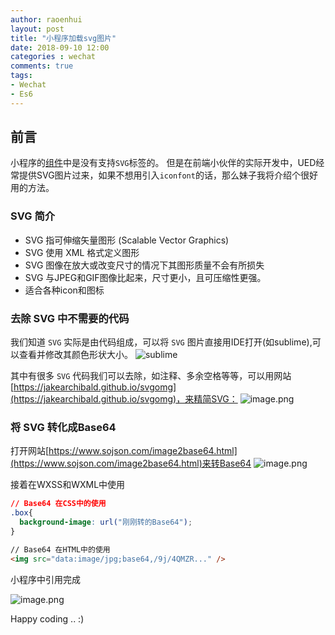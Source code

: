 ```yaml
---
author: raoenhui
layout: post
title: "小程序加载svg图片"
date: 2018-09-10 12:00
categories : wechat
comments: true
tags:
- Wechat
- Es6
---
```


##  前言

小程序的[组件](https://developers.weixin.qq.com/miniprogram/dev/component/)中是没有支持`SVG`标签的。
但是在前端小伙伴的实际开发中，UED经常提供SVG图片过来，如果不想用引入`iconfont`的话，那么妹子我将介绍个很好用的方法。

### SVG 简介

- SVG 指可伸缩矢量图形 (Scalable Vector Graphics)
- SVG 使用 XML 格式定义图形
- SVG 图像在放大或改变尺寸的情况下其图形质量不会有所损失
- SVG 与JPEG和GIF图像比起来，尺寸更小，且可压缩性更强。
- 适合各种icon和图标

### 去除 SVG 中不需要的代码

我们知道 `SVG` 实际是由代码组成，可以将 `SVG` 图片直接用IDE打开(如sublime),可以查看并修改其颜色形状大小。
![sublime](https://upload-images.jianshu.io/upload_images/9902136-83b36f53e4d21616.png?imageMogr2/auto-orient/strip%7CimageView2/2/w/1240)

其中有很多 `SVG` 代码我们可以去除，如注释、多余空格等等，可以用网站 [https://jakearchibald.github.io/svgomg](https://jakearchibald.github.io/svgomg)，来精简SVG：
![image.png](https://upload-images.jianshu.io/upload_images/9902136-cc196a2d1e0dd193.png?imageMogr2/auto-orient/strip%7CimageView2/2/w/1240)

### 将 SVG 转化成Base64

打开网站[https://www.sojson.com/image2base64.html](https://www.sojson.com/image2base64.html)来转Base64
![image.png](https://upload-images.jianshu.io/upload_images/9902136-4bb377140d6ea9ee.png?imageMogr2/auto-orient/strip%7CimageView2/2/w/1240)

接着在WXSS和WXML中使用
```css
// Base64 在CSS中的使用
.box{
  background-image: url("刚刚转的Base64");
}
```
```html
// Base64 在HTML中的使用
<img src="data:image/jpg;base64,/9j/4QMZR..." />
```
小程序中引用完成

![image.png](https://upload-images.jianshu.io/upload_images/9902136-43512b3b11b7c91b.png?imageMogr2/auto-orient/strip%7CimageView2/2/w/1240)


Happy coding .. :)
